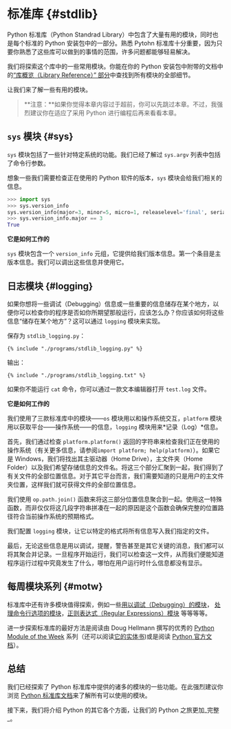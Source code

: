 # 标准库 {#stdlib}

Python 标准库（Python Standrad Library）中包含了大量有用的模块，同时也是每个标准的 Python 安装包中的一部分。熟悉 Pytohn 标准库十分重要，因为只要你熟悉了这些库可以做到的事情的范围，许多问题都能够轻易解决。

我们将探索这个库中的一些常用模块。你能在你的 Python 安装包中附带的文档中的[“库概览（Library Reference）” 部分](http://docs.python.org/3/library/)中查找到所有模块的全部细节。

让我们来了解一些有用的模块。

> **注意：**如果你觉得本章内容过于超前，你可以先跳过本章。不过，我强烈建议你在适应了采用 Python 进行编程后再来看看本章。

## `sys` 模块 {#sys}

`sys` 模块包括了一些针对特定系统的功能。我们已经了解过 `sys.argv` 列表中包括了命令行参数。

想象一些我们需要检查正在使用的 Python 软件的版本，`sys` 模块会给我们相关的信息。

<!-- 输出内容应与 book.json 中的 pythonVersion 变量相匹配 -->
```python
>>> import sys
>>> sys.version_info
sys.version_info(major=3, minor=5, micro=1, releaselevel='final', serial=0)
>>> sys.version_info.major == 3
True
```

**它是如何工作的**

`sys` 模块包含一个 `version_info` 元组，它提供给我们版本信息。第一个条目是主版本信息。我们可以调出这些信息并使用它。

## 日志模块 {#logging}

如果你想将一些调试（Debugging）信息或一些重要的信息储存在某个地方，以便你可以检查你的程序是否如你所期望那般运行，应该怎么办？你应该如何将这些信息“储存在某个地方”？这可以通过 `logging` 模块来实现。

保存为 `stdlib_logging.py`：

<pre><code class="lang-python">{% include "./programs/stdlib_logging.py" %}</code></pre>

输出：

<pre><code>{% include "./programs/stdlib_logging.txt" %}</code></pre>

如果你不能运行 `cat` 命令，你可以通过一款文本编辑器打开 `test.log` 文件。

**它是如何工作的**

我们使用了三款标准库中的模块——`os` 模块用以和操作系统交互，`platform` 模块用以获取平台——操作系统——的信息，`logging` 模块用来*记录（Log）*信息。

首先，我们通过检查 `platform.platform()` 返回的字符串来检查我们正在使用的操作系统（有关更多信息，请参阅`import platform; help(platform)`）。如果它是 Windows，我们将找出其主驱动器（Home Drive），主文件夹（Home Folder）以及我们希望存储信息的文件名。将这三个部分汇聚到一起，我们得到了有关文件的全部位置信息。对于其它平台而言，我们需要知道的只是用户的主文件夹位置，这样我们就可获得文件的全部位置信息。

我们使用 `op.path.join()` 函数来将这三部分位置信息聚合到一起。使用这一特殊函数，而非仅仅将这几段字符串拼凑在一起的原因是这个函数会确保完整的位置路径符合当前操作系统的预期格式。

我们配置 `logging` 模块，让它以特定的格式将所有信息写入我们指定的文件。

最后，无论这些信息是用以调试，提醒，警告甚至是其它关键的消息，我们都可以将其聚合并记录。一旦程序开始运行，我们可以检查这一文件，从而我们便能知道程序运行过程中究竟发生了什么，哪怕在用户运行时什么信息都没有显示。

## 每周模块系列 {#motw}

标准库中还有许多模块值得探索，例如一些[用以调试（Debugging）的模块](http://docs.python.org/3/library/pdb.html)，
[处理命令行选项的模块](http://docs.python.org/3/library/argparse.html)，[正则表达式（Regular Expressions）模块](http://docs.python.org/3/library/re.html) 等等等等。

进一步探索标准库的最好方法是阅读由 Doug Hellmann 撰写的优秀的 [Python Module of the Week](http://pymotw.com/2/contents.html) 系列（还可以阅读[它的实体书](http://amzn.com/0321767349))或是阅读 [Python 官方文档](http://docs.python.org/3/)）。

## 总结

我们已经探索了 Python 标准库中提供的诸多的模块的一些功能。在此强烈建议你浏览 [Python 标准库文档](http://docs.python.org/3/library/)来了解所有可以使用的模块。

接下来，我们将介绍 Python 的其它各个方面，让我们的 Python 之旅更加_完整_。